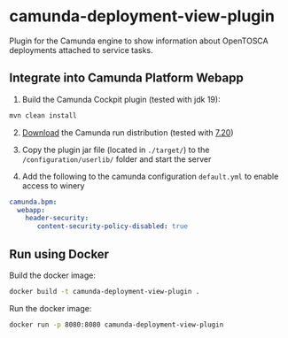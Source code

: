 # camunda-deployment-view-plugin

Plugin for the Camunda engine to show information about OpenTOSCA deployments attached to service tasks.

## Integrate into Camunda Platform Webapp

1. Build the Camunda Cockpit plugin (tested with jdk 19):
```sh
mvn clean install
```

2. [Download](https://camunda.com/download/) the Camunda run distribution (tested with [7.20](https://downloads.camunda.cloud/release/camunda-bpm/run/7.20/))

3. Copy the plugin jar file (located in `./target/`) to the `/configuration/userlib/` folder and start the server
4. Add the following to the camunda configuration `default.yml` to enable access to winery
```yaml
camunda.bpm:
  webapp:
    header-security:
       content-security-policy-disabled: true
```

## Run using Docker
Build the docker image:
```sh
docker build -t camunda-deployment-view-plugin .
```

Run the docker image:
```sh
docker run -p 8080:8080 camunda-deployment-view-plugin
```